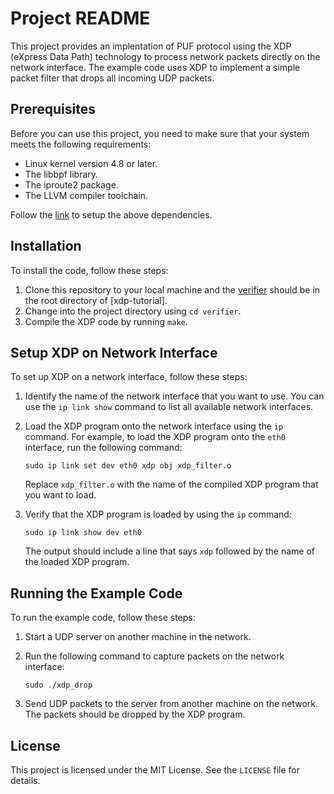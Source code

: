 # Project README

This project provides an implentation of PUF protocol using the XDP (eXpress Data Path) technology to process network packets directly on the network interface. The example code uses XDP to implement a simple packet filter that drops all incoming UDP packets.

## Prerequisites

Before you can use this project, you need to make sure that your system meets the following requirements:

- Linux kernel version 4.8 or later.
- The libbpf library.
- The iproute2 package.
- The LLVM compiler toolchain.

Follow the [link](https://github.com/xdp-project/xdp-tutorial/blob/master/setup_dependencies.org) to setup the above dependencies. 

## Installation

To install the code, follow these steps:

1. Clone this repository to your local machine and the [verifier]() should be in the root directory of [xdp-tutorial].
2. Change into the project directory using `cd verifier`.
3. Compile the XDP code by running `make`.

## Setup XDP on Network Interface

To set up XDP on a network interface, follow these steps:

1. Identify the name of the network interface that you want to use. You can use the `ip link show` command to list all available network interfaces.
2. Load the XDP program onto the network interface using the `ip` command. For example, to load the XDP program onto the `eth0` interface, run the following command:

   ```
   sudo ip link set dev eth0 xdp obj xdp_filter.o
   ```

   Replace `xdp_filter.o` with the name of the compiled XDP program that you want to load.

3. Verify that the XDP program is loaded by using the `ip` command:

   ```
   sudo ip link show dev eth0
   ```

   The output should include a line that says `xdp` followed by the name of the loaded XDP program.

## Running the Example Code

To run the example code, follow these steps:

1. Start a UDP server on another machine in the network.
2. Run the following command to capture packets on the network interface:

   ```
   sudo ./xdp_drop
   ```

3. Send UDP packets to the server from another machine on the network. The packets should be dropped by the XDP program.

## License

This project is licensed under the MIT License. See the `LICENSE` file for details.

